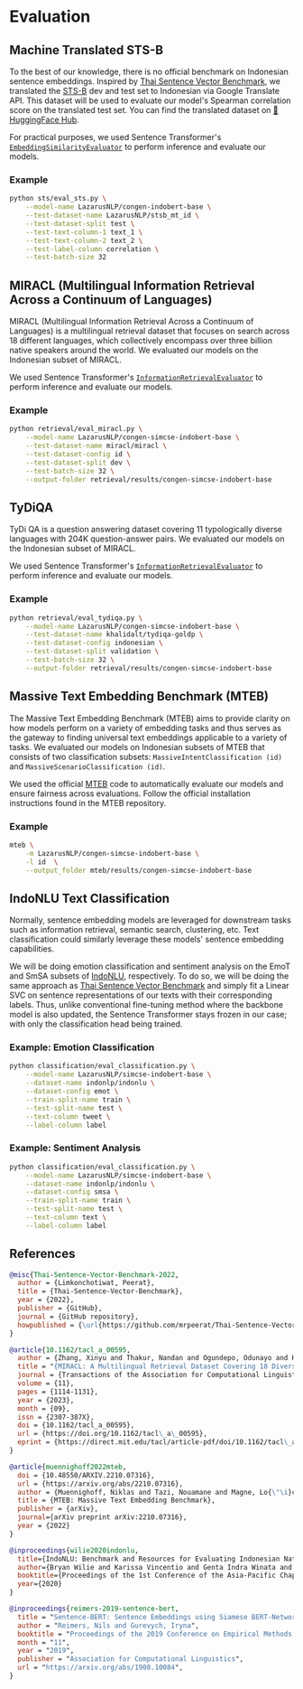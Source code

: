 # Evaluation

## Machine Translated STS-B

To the best of our knowledge, there is no official benchmark on Indonesian sentence embeddings. Inspired by [Thai Sentence Vector Benchmark](https://github.com/mrpeerat/Thai-Sentence-Vector-Benchmark), we translated the [STS-B](https://github.com/facebookresearch/SentEval) dev and test set to Indonesian via Google Translate API. This dataset will be used to evaluate our model's Spearman correlation score on the translated test set. You can find the translated dataset on [🤗 HuggingFace Hub](https://huggingface.co/datasets/LazarusNLP/stsb_mt_id).

For practical purposes, we used Sentence Transformer's [`EmbeddingSimilarityEvaluator`](https://www.sbert.net/docs/package_reference/evaluation.html#sentence_transformers.evaluation.EmbeddingSimilarityEvaluator) to perform inference and evaluate our models.

### Example

```sh
python sts/eval_sts.py \
    --model-name LazarusNLP/congen-indobert-base \
    --test-dataset-name LazarusNLP/stsb_mt_id \
    --test-dataset-split test \
    --test-text-column-1 text_1 \
    --test-text-column-2 text_2 \
    --test-label-column correlation \
    --test-batch-size 32
```

## MIRACL (Multilingual Information Retrieval Across a Continuum of Languages)

MIRACL (Multilingual Information Retrieval Across a Continuum of Languages) is a multilingual retrieval dataset that focuses on search across 18 different languages, which collectively encompass over three billion native speakers around the world. We evaluated our models on the Indonesian subset of MIRACL.

We used Sentence Transformer's [`InformationRetrievalEvaluator`](https://www.sbert.net/docs/package_reference/evaluation.html#sentence_transformers.evaluation.InformationRetrievalEvaluator) to perform inference and evaluate our models.

### Example

```sh
python retrieval/eval_miracl.py \
    --model-name LazarusNLP/congen-simcse-indobert-base \
    --test-dataset-name miracl/miracl \
    --test-dataset-config id \
    --test-dataset-split dev \
    --test-batch-size 32 \
    --output-folder retrieval/results/congen-simcse-indobert-base
```

## TyDiQA

TyDi QA is a question answering dataset covering 11 typologically diverse languages with 204K question-answer pairs. We evaluated our models on the Indonesian subset of MIRACL.

We used Sentence Transformer's [`InformationRetrievalEvaluator`](https://www.sbert.net/docs/package_reference/evaluation.html#sentence_transformers.evaluation.InformationRetrievalEvaluator) to perform inference and evaluate our models.

### Example

```sh
python retrieval/eval_tydiqa.py \
    --model-name LazarusNLP/congen-simcse-indobert-base \
    --test-dataset-name khalidalt/tydiqa-goldp \
    --test-dataset-config indonesian \
    --test-dataset-split validation \
    --test-batch-size 32 \
    --output-folder retrieval/results/congen-simcse-indobert-base
```

## Massive Text Embedding Benchmark (MTEB)

The Massive Text Embedding Benchmark (MTEB) aims to provide clarity on how models perform on a variety of embedding tasks and thus serves as the gateway to finding universal text embeddings applicable to a variety of tasks. We evaluated our models on Indonesian subsets of MTEB that consists of two classification subsets: `MassiveIntentClassification (id)` and `MassiveScenarioClassification (id)`.

We used the official [MTEB](https://github.com/embeddings-benchmark/mteb.git) code to automatically evaluate our models and ensure fairness across evaluations. Follow the official installation instructions found in the MTEB repository.

### Example

```sh
mteb \
    -m LazarusNLP/congen-simcse-indobert-base \
    -l id  \
    --output_folder mteb/results/congen-simcse-indobert-base
```

## IndoNLU Text Classification

Normally, sentence embedding models are leveraged for downstream tasks such as information retrieval, semantic search, clustering, etc. Text classification could similarly leverage these models' sentence embedding capabilities.

We will be doing emotion classification and sentiment analysis on the EmoT and SmSA subsets of [IndoNLU](https://huggingface.co/datasets/indonlp/indonlu), respectively. To do so, we will be doing the same approach as [Thai Sentence Vector Benchmark](https://github.com/mrpeerat/Thai-Sentence-Vector-Benchmark) and simply fit a Linear SVC on sentence representations of our texts with their corresponding labels. Thus, unlike conventional fine-tuning method where the backbone model is also updated, the Sentence Transformer stays frozen in our case; with only the classification head being trained.

### Example: Emotion Classification

```sh
python classification/eval_classification.py \
    --model-name LazarusNLP/simcse-indobert-base \
    --dataset-name indonlp/indonlu \
    --dataset-config emot \
    --train-split-name train \
    --test-split-name test \
    --text-column tweet \
    --label-column label
```

### Example: Sentiment Analysis

```sh
python classification/eval_classification.py \
    --model-name LazarusNLP/simcse-indobert-base \
    --dataset-name indonlp/indonlu \
    --dataset-config smsa \
    --train-split-name train \
    --test-split-name test \
    --text-column text \
    --label-column label
```

## References

```bibtex
@misc{Thai-Sentence-Vector-Benchmark-2022,
  author = {Limkonchotiwat, Peerat},
  title = {Thai-Sentence-Vector-Benchmark},
  year = {2022},
  publisher = {GitHub},
  journal = {GitHub repository},
  howpublished = {\url{https://github.com/mrpeerat/Thai-Sentence-Vector-Benchmark}}
}
```

```bibtex
@article{10.1162/tacl_a_00595,
  author = {Zhang, Xinyu and Thakur, Nandan and Ogundepo, Odunayo and Kamalloo, Ehsan and Alfonso-Hermelo, David and Li, Xiaoguang and Liu, Qun and Rezagholizadeh, Mehdi and Lin, Jimmy},
  title = "{MIRACL: A Multilingual Retrieval Dataset Covering 18 Diverse Languages}",
  journal = {Transactions of the Association for Computational Linguistics},
  volume = {11},
  pages = {1114-1131},
  year = {2023},
  month = {09},
  issn = {2307-387X},
  doi = {10.1162/tacl_a_00595},
  url = {https://doi.org/10.1162/tacl\_a\_00595},
  eprint = {https://direct.mit.edu/tacl/article-pdf/doi/10.1162/tacl\_a\_00595/2157340/tacl\_a\_00595.pdf},
}
```

```bibtex
@article{muennighoff2022mteb,
  doi = {10.48550/ARXIV.2210.07316},
  url = {https://arxiv.org/abs/2210.07316},
  author = {Muennighoff, Niklas and Tazi, Nouamane and Magne, Lo{\"\i}c and Reimers, Nils},
  title = {MTEB: Massive Text Embedding Benchmark},
  publisher = {arXiv},
  journal={arXiv preprint arXiv:2210.07316},  
  year = {2022}
}
```

```bibtex
@inproceedings{wilie2020indonlu,
  title={IndoNLU: Benchmark and Resources for Evaluating Indonesian Natural Language Understanding},
  author={Bryan Wilie and Karissa Vincentio and Genta Indra Winata and Samuel Cahyawijaya and X. Li and Zhi Yuan Lim and S. Soleman and R. Mahendra and Pascale Fung and Syafri Bahar and A. Purwarianti},
  booktitle={Proceedings of the 1st Conference of the Asia-Pacific Chapter of the Association for Computational Linguistics and the 10th International Joint Conference on Natural Language Processing},
  year={2020}
}
```

```bibtex
@inproceedings{reimers-2019-sentence-bert,
  title = "Sentence-BERT: Sentence Embeddings using Siamese BERT-Networks",
  author = "Reimers, Nils and Gurevych, Iryna",
  booktitle = "Proceedings of the 2019 Conference on Empirical Methods in Natural Language Processing",
  month = "11",
  year = "2019",
  publisher = "Association for Computational Linguistics",
  url = "https://arxiv.org/abs/1908.10084",
}
```